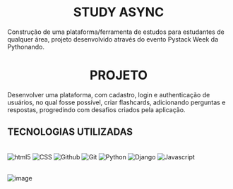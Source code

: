 <h1 align = "center" > STUDY ASYNC </h1>
Construção de uma plataforma/ferramenta de estudos para estudantes de qualquer área, projeto desenvolvido através do evento Pystack Week da Pythonando. 
<br/>

<h1 align="center"> PROJETO </h1> 

Desenvolver uma plataforma, com cadastro, login e authenticação de usuários, no qual fosse possível, criar flashcards, adicionando perguntas e respostas, progredindo com desafios criados pela aplicação.
<br/>

## TECNOLOGIAS UTILIZADAS
<div style="display: inline_block"><br/>
  
<img align="center" alt="html5" src="https://img.shields.io/badge/HTML-239120?style=for-the-badge&logo=html5&logoColor=white"/>
<img align="center" alt="CSS" src="https://img.shields.io/badge/CSS-239120?&style=for-the-badge&logo=css3&logoColor=white"/>
<img align="center" alt="Github" src="https://img.shields.io/badge/GitHub-100000?style=for-the-badge&logo=github&logoColor=white"/>
<img align="center" alt="Git" src="https://img.shields.io/badge/GIT-E44C30?style=for-the-badge&logo=git&logoColor=white"/>
<img align="center" alt="Python" src="https://img.shields.io/badge/Python-3776AB.svg?style=for-the-badge&logo=Python&logoColor=white"/>
<img align="center" alt="Django" src="https://img.shields.io/badge/Django-092E20.svg?style=for-the-badge&logo=Django&logoColor=white"/>
<img align="center" alt="Javascript" src="https://img.shields.io/badge/JavaScript-F7DF1E.svg?style=for-the-badge&logo=JavaScript&logoColor=black"/>
<div/><br/>

![image](https://github.com/AugustoMir4nda/StudyAsync/assets/130875429/335c51af-4484-40dd-8f7b-f875127255f5)
